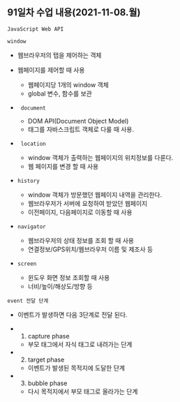 ## 91일차 수업 내용(2021-11-08.월)

` JavaScript Web API `

` window `

- 웹브라우저의 탭을 제어하는 객체
- 웹페이지를 제어할 때 사용 
  - 웹페이지당 1개의 window 객체
  - global 변수, 함수를 보관

- ` document` 
  - DOM API(Document Object Model)
  - 태그를 자바스크립트 객체로 다룰 때 사용.

- ` location` 
  - window 객체가 출력하는 웹페이지의 위치정보를 다룬다.
  - 웹 페이지를 변경 할 때 사용
- ` history `
  - window 객체가 방문했던 웹페이지 내역을 관리한다.
  - 웹브라우저가 서버에 요청하여 받았던 웹페이지
  - 이전페이지, 다음페이지로 이동할 때 사용

- ` navigator `
  - 웹브라우저의 상태 정보를 조회 할 때 사용
  - 연결정보/GPS위치/웹브라우저 이름 및 제조사 등
- ` screen `
  - 윈도우 화면 정보 조회할 때 사용
  - 너비/높이/해상도/방향 등

` event 전달 단계 `

- 이벤트가 발생하면 다음 3단계로 전달 된다.

- 1) capture phase

  - 부모 태그에서 자식 태그로 내려가는 단계

- 2. target phase

  - 이벤트가 발생된 목적지에 도달한 단계

- 3. bubble phase

  - 다시 목적지에서 부모 태그로 올라가는 단계